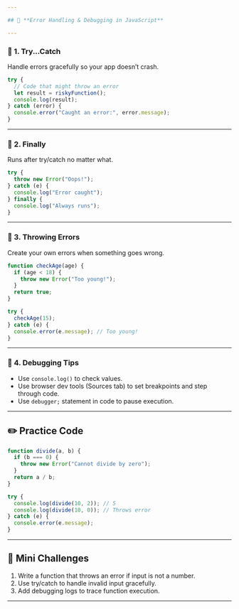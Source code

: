 ```yaml
---

## 📘 **Error Handling & Debugging in JavaScript**

---
```


### 🔹 1. Try...Catch

Handle errors gracefully so your app doesn’t crash.

```javascript
try {
  // Code that might throw an error
  let result = riskyFunction();
  console.log(result);
} catch (error) {
  console.error("Caught an error:", error.message);
}
```

---

### 🔹 2. Finally

Runs after try/catch no matter what.

```javascript
try {
  throw new Error("Oops!");
} catch (e) {
  console.log("Error caught");
} finally {
  console.log("Always runs");
}
```

---

### 🔹 3. Throwing Errors

Create your own errors when something goes wrong.

```javascript
function checkAge(age) {
  if (age < 18) {
    throw new Error("Too young!");
  }
  return true;
}

try {
  checkAge(15);
} catch (e) {
  console.error(e.message); // Too young!
}
```

---

### 🔹 4. Debugging Tips

* Use `console.log()` to check values.
* Use browser dev tools (Sources tab) to set breakpoints and step through code.
* Use `debugger;` statement in code to pause execution.

---

## ✏️ Practice Code

```javascript
function divide(a, b) {
  if (b === 0) {
    throw new Error("Cannot divide by zero");
  }
  return a / b;
}

try {
  console.log(divide(10, 2)); // 5
  console.log(divide(10, 0)); // Throws error
} catch (e) {
  console.error(e.message);
}
```

---

## 🎯 Mini Challenges

1. Write a function that throws an error if input is not a number.
2. Use try/catch to handle invalid input gracefully.
3. Add debugging logs to trace function execution.

---

